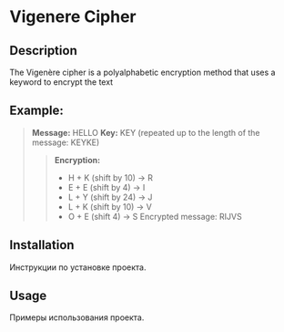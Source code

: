 # Vigenere Cipher

## Description
The Vigenère cipher is a polyalphabetic encryption method that uses a keyword to encrypt the text

## Example:
>**Message:** HELLO
>**Key:** KEY (repeated up to the length of the message: KEYKE)
>>**Encryption:**
>> - H + K (shift by 10) → R
>> - E + E (shift by 4) → I
>> - L + Y (shift by 24) → J
>> - L + K (shift by 10) → V
>> - O + E (shift 4) → S
>>Encrypted message: RIJVS
>

## Installation
Инструкции по установке проекта.

## Usage
Примеры использования проекта.
